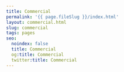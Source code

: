 ```yaml
---
title: Commercial
permalink: '{{ page.fileSlug }}/index.html'
layout: commercial.html
slug: commercial
tags: pages
seo:
  noindex: false
  title: Commercial
  og:title: Commercial
  twitter:title: Commercial
---
```



